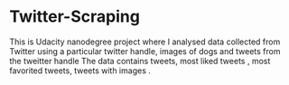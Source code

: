 # Twitter-Scraping
This is Udacity nanodegree project where I analysed data collected from Twitter using a particular twitter handle, images of dogs and tweets from the tweitter handle
The data contains tweets, most liked tweets , most favorited tweets, tweets with images .
